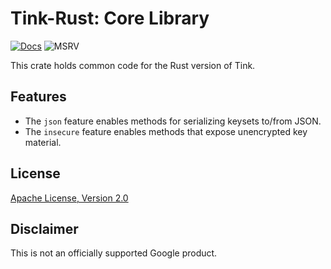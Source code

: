 # Tink-Rust: Core Library

[![Docs](https://img.shields.io/badge/docs-rust-brightgreen?style=for-the-badge)](https://docs.rs/tink-core)
![MSRV](https://img.shields.io/badge/rustc-1.57+-yellow?style=for-the-badge)

This crate holds common code for the Rust version of Tink.

## Features

- The `json` feature enables methods for serializing keysets to/from JSON.
- The `insecure` feature enables methods that expose unencrypted key material.

## License

[Apache License, Version 2.0](http://www.apache.org/licenses/LICENSE-2.0)

## Disclaimer

This is not an officially supported Google product.

